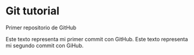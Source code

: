 # Git tutorial
 Primer repositorio de GitHub

Este texto representa mi primer commit con GitHub.
Este texto representa mi segundo commit con GiHub.

